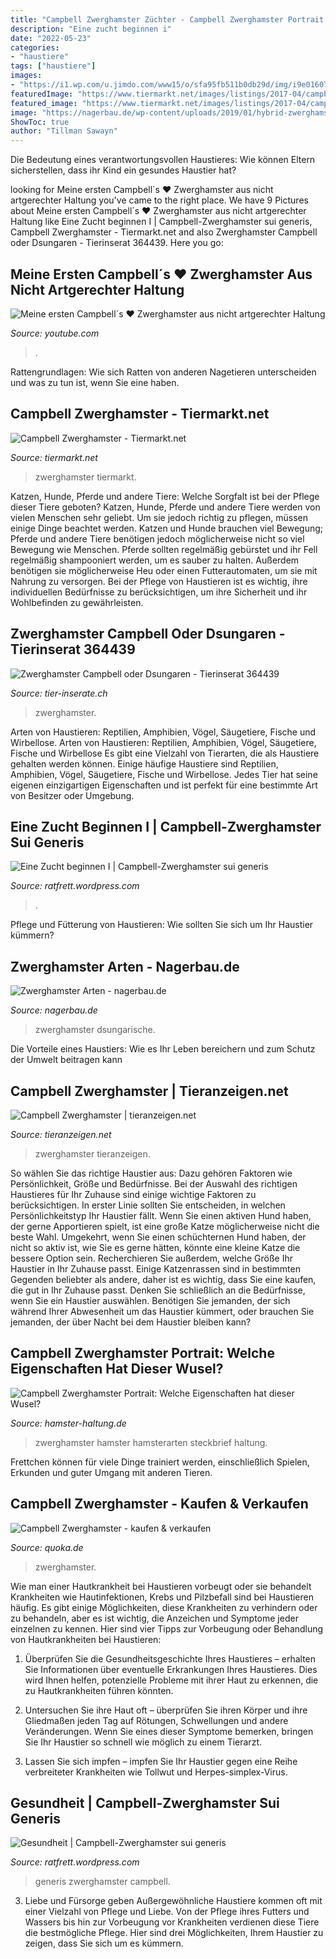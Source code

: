 ```yaml
---
title: "Campbell Zwerghamster Züchter - Campbell Zwerghamster Portrait: Welche Eigenschaften Hat Dieser Wusel?"
description: "Eine zucht beginnen i"
date: "2022-05-23"
categories:
- "haustiere"
tags: ["haustiere"]
images:
- "https://i1.wp.com/u.jimdo.com/www15/o/sfa95fb511b0db29d/img/i9e01607bac1f9993/1288268099/std/image.jpg"
featuredImage: "https://www.tiermarkt.net/images/listings/2017-04/campbell_zwerghamster-1493206642-263-e.jpg"
featured_image: "https://www.tiermarkt.net/images/listings/2017-04/campbell_zwerghamster-1493206642-263-e.jpg"
image: "https://nagerbau.de/wp-content/uploads/2019/01/hybrid-zwerghamster-768x650.jpg"
ShowToc: true
author: "Tillman Sawayn"
---
```



Die Bedeutung eines verantwortungsvollen Haustieres: Wie können Eltern sicherstellen, dass ihr Kind ein gesundes Haustier hat?

	

		
looking for Meine ersten Campbell´s ♥ Zwerghamster aus nicht artgerechter Haltung you've came to the right place. We have 9 Pictures about Meine ersten Campbell´s ♥ Zwerghamster aus nicht artgerechter Haltung like Eine Zucht beginnen I | Campbell-Zwerghamster sui generis, Campbell Zwerghamster - Tiermarkt.net and also Zwerghamster Campbell oder Dsungaren - Tierinserat 364439. Here you go:
		
    
## Meine Ersten Campbell´s ♥ Zwerghamster Aus Nicht Artgerechter Haltung

<img loading=lazy src="https://i.ytimg.com/vi/eCULDN4QezM/maxresdefault.jpg" onerror="this.onerror=null;this.src='https://tse2.mm.bing.net/th?id=OIP.K4OPa4Sr5g-TXgzGYdXioAHaEK&amp;pid=15.1';" alt="Meine ersten Campbell´s ♥ Zwerghamster aus nicht artgerechter Haltung">

_Source: youtube.com_

>. 

	

Rattengrundlagen: Wie sich Ratten von anderen Nagetieren unterscheiden und was zu tun ist, wenn Sie eine haben.

    
## Campbell Zwerghamster - Tiermarkt.net

<img loading=lazy src="https://www.tiermarkt.net/images/listings/2017-04/campbell_zwerghamster-1493206642-263-e.jpg" onerror="this.onerror=null;this.src='https://tse3.mm.bing.net/th?id=OIP.Ks18uwJu6s7_ZSk4vBclUAHaE5&amp;pid=15.1';" alt="Campbell Zwerghamster - Tiermarkt.net">

_Source: tiermarkt.net_

>zwerghamster tiermarkt. 

	

Katzen, Hunde, Pferde und andere Tiere: Welche Sorgfalt ist bei der Pflege dieser Tiere geboten?
Katzen, Hunde, Pferde und andere Tiere werden von vielen Menschen sehr geliebt. Um sie jedoch richtig zu pflegen, müssen einige Dinge beachtet werden. Katzen und Hunde brauchen viel Bewegung; Pferde und andere Tiere benötigen jedoch möglicherweise nicht so viel Bewegung wie Menschen. Pferde sollten regelmäßig gebürstet und ihr Fell regelmäßig shampooniert werden, um es sauber zu halten. Außerdem benötigen sie möglicherweise Heu oder einen Futterautomaten, um sie mit Nahrung zu versorgen. Bei der Pflege von Haustieren ist es wichtig, ihre individuellen Bedürfnisse zu berücksichtigen, um ihre Sicherheit und ihr Wohlbefinden zu gewährleisten.

    
## Zwerghamster Campbell Oder Dsungaren - Tierinserat 364439

<img loading=lazy src="http://www.tier-inserate.ch/Campbell-Zwerghamster/Zwerghamster-364439-364439/4.jpg" onerror="this.onerror=null;this.src='https://tse3.mm.bing.net/th?id=OIP.ZrzmiBcQNTtjjFtHXnd_uAHaHa&amp;pid=15.1';" alt="Zwerghamster Campbell oder Dsungaren - Tierinserat 364439">

_Source: tier-inserate.ch_

>zwerghamster. 

	

Arten von Haustieren: Reptilien, Amphibien, Vögel, Säugetiere, Fische und Wirbellose.
Arten von Haustieren: Reptilien, Amphibien, Vögel, Säugetiere, Fische und Wirbellose
Es gibt eine Vielzahl von Tierarten, die als Haustiere gehalten werden können. Einige häufige Haustiere sind Reptilien, Amphibien, Vögel, Säugetiere, Fische und Wirbellose. Jedes Tier hat seine eigenen einzigartigen Eigenschaften und ist perfekt für eine bestimmte Art von Besitzer oder Umgebung.

    
## Eine Zucht Beginnen I | Campbell-Zwerghamster Sui Generis

<img loading=lazy src="http://u.jimdo.com/www15/o/sfa95fb511b0db29d/img/i9e522e4f99b25cc0/1349869322/std/image.jpg" onerror="this.onerror=null;this.src='https://tse4.mm.bing.net/th?id=OIP.m_dpKgvQekZ9umhps98UygHaE8&amp;pid=15.1';" alt="Eine Zucht beginnen I | Campbell-Zwerghamster sui generis">

_Source: ratfrett.wordpress.com_

>. 

	

Pflege und Fütterung von Haustieren: Wie sollten Sie sich um Ihr Haustier kümmern?

    
## Zwerghamster Arten - Nagerbau.de

<img loading=lazy src="https://nagerbau.de/wp-content/uploads/2019/01/hybrid-zwerghamster-768x650.jpg" onerror="this.onerror=null;this.src='https://tse3.mm.bing.net/th?id=OIP.bJM8jAhNBsEKdVJA2VIbbQHaGR&amp;pid=15.1';" alt="Zwerghamster Arten - nagerbau.de">

_Source: nagerbau.de_

>zwerghamster dsungarische. 

	

Die Vorteile eines Haustiers: Wie es Ihr Leben bereichern und zum Schutz der Umwelt beitragen kann

    
## Campbell Zwerghamster | Tieranzeigen.net

<img loading=lazy src="https://www.tieranzeigen.net/export/bajfgsPdkv91.jpg" onerror="this.onerror=null;this.src='https://tse1.mm.bing.net/th?id=OIP.23DT4a4rsgFvCy1749KC-wHaFj&amp;pid=15.1';" alt="Campbell Zwerghamster | tieranzeigen.net">

_Source: tieranzeigen.net_

>zwerghamster tieranzeigen. 

	

So wählen Sie das richtige Haustier aus: Dazu gehören Faktoren wie Persönlichkeit, Größe und Bedürfnisse.
Bei der Auswahl des richtigen Haustieres für Ihr Zuhause sind einige wichtige Faktoren zu berücksichtigen. In erster Linie sollten Sie entscheiden, in welchen Persönlichkeitstyp Ihr Haustier fällt. Wenn Sie einen aktiven Hund haben, der gerne Apportieren spielt, ist eine große Katze möglicherweise nicht die beste Wahl. Umgekehrt, wenn Sie einen schüchternen Hund haben, der nicht so aktiv ist, wie Sie es gerne hätten, könnte eine kleine Katze die bessere Option sein. Recherchieren Sie außerdem, welche Größe Ihr Haustier in Ihr Zuhause passt. Einige Katzenrassen sind in bestimmten Gegenden beliebter als andere, daher ist es wichtig, dass Sie eine kaufen, die gut in Ihr Zuhause passt. Denken Sie schließlich an die Bedürfnisse, wenn Sie ein Haustier auswählen. Benötigen Sie jemanden, der sich während Ihrer Abwesenheit um das Haustier kümmert, oder brauchen Sie jemanden, der über Nacht bei dem Haustier bleiben kann?

    
## Campbell Zwerghamster Portrait: Welche Eigenschaften Hat Dieser Wusel?

<img loading=lazy src="https://www.hamster-haltung.de/wp-content/uploads/2019/03/campbell-zwerghamster-steckbrief-500x280.jpg" onerror="this.onerror=null;this.src='https://tse1.mm.bing.net/th?id=OIP.s3KP9Ab_1Ep7oHxXwW_-GwHaEJ&amp;pid=15.1';" alt="Campbell Zwerghamster Portrait: Welche Eigenschaften hat dieser Wusel?">

_Source: hamster-haltung.de_

>zwerghamster hamster hamsterarten steckbrief haltung. 

	

Frettchen können für viele Dinge trainiert werden, einschließlich Spielen, Erkunden und guter Umgang mit anderen Tieren.

    
## Campbell Zwerghamster - Kaufen &amp; Verkaufen

<img loading=lazy src="https://pic0.qimage.de/71/41/10/s248104171.jpg" onerror="this.onerror=null;this.src='https://tse2.mm.bing.net/th?id=OIP.VeOsccUalTzZHkvpM2MX8QAAAA&amp;pid=15.1';" alt="Campbell Zwerghamster - kaufen &amp; verkaufen">

_Source: quoka.de_

>zwerghamster. 

	

Wie man einer Hautkrankheit bei Haustieren vorbeugt oder sie behandelt
Krankheiten wie Hautinfektionen, Krebs und Pilzbefall sind bei Haustieren häufig. Es gibt einige Möglichkeiten, diese Krankheiten zu verhindern oder zu behandeln, aber es ist wichtig, die Anzeichen und Symptome jeder einzelnen zu kennen. Hier sind vier Tipps zur Vorbeugung oder Behandlung von Hautkrankheiten bei Haustieren:
1. Überprüfen Sie die Gesundheitsgeschichte Ihres Haustieres – erhalten Sie Informationen über eventuelle Erkrankungen Ihres Haustieres. Dies wird Ihnen helfen, potenzielle Probleme mit ihrer Haut zu erkennen, die zu Hautkrankheiten führen könnten.

2. Untersuchen Sie ihre Haut oft – überprüfen Sie ihren Körper und ihre Gliedmaßen jeden Tag auf Rötungen, Schwellungen und andere Veränderungen. Wenn Sie eines dieser Symptome bemerken, bringen Sie Ihr Haustier so schnell wie möglich zu einem Tierarzt.

3. Lassen Sie sich impfen – impfen Sie Ihr Haustier gegen eine Reihe verbreiteter Krankheiten wie Tollwut und Herpes-simplex-Virus.

    
## Gesundheit | Campbell-Zwerghamster Sui Generis

<img loading=lazy src="https://i1.wp.com/u.jimdo.com/www15/o/sfa95fb511b0db29d/img/i9e01607bac1f9993/1288268099/std/image.jpg" onerror="this.onerror=null;this.src='https://tse1.mm.bing.net/th?id=OIP.JPH6ejQLTwiZt8qAQNX6wQHaE8&amp;pid=15.1';" alt="Gesundheit | Campbell-Zwerghamster sui generis">

_Source: ratfrett.wordpress.com_

>generis zwerghamster campbell. 

	

3. Liebe und Fürsorge geben
Außergewöhnliche Haustiere kommen oft mit einer Vielzahl von Pflege und Liebe. Von der Pflege ihres Futters und Wassers bis hin zur Vorbeugung vor Krankheiten verdienen diese Tiere die bestmögliche Pflege. Hier sind drei Möglichkeiten, Ihrem Haustier zu zeigen, dass Sie sich um es kümmern.

